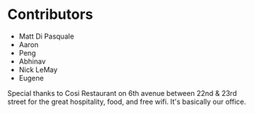 Contributors
============

* Matt Di Pasquale
* Aaron
* Peng
* Abhinav
* Nick LeMay
* Eugene

Special thanks to Cosi Restaurant on 6th avenue between 22nd & 23rd street for
the great hospitality, food, and free wifi. It's basically our office.
